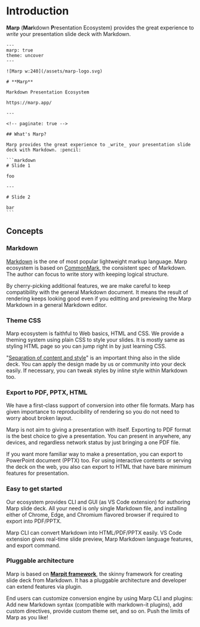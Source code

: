 # Introduction

**Marp** (**Mar**kdown **P**resentation Ecosystem) provides the great experience to _write_ your presentation slide deck with Markdown.

````markdown:marp
---
marp: true
theme: uncover
---

![Marp w:240](/assets/marp-logo.svg)

# **Marp**

Markdown Presentation Ecosystem

https://marp.app/

---

<!-- paginate: true -->

## What's Marp?

Marp provides the great experience to _write_ your presentation slide deck with Markdown. :pencil:

```markdown
# Slide 1

foo

---

# Slide 2

bar
```
````

## Concepts

### Markdown

[Markdown] is the one of most popular lightweight markup language. Marp ecosystem is based on [CommonMark], the consistent spec of Markdown. The author can focus to write story with keeping logical structure.

[markdown]: https://en.wikipedia.org/wiki/Markdown
[commonmark]: https://commonmark.org/

By cherry-picking additional features, we are make careful to keep compatibility with the general Markdown document. It means the result of rendering keeps looking good even if you editting and previewing the Marp Markdown in a general Markdown editor.

### Theme CSS

Marp ecosystem is faithful to Web basics, HTML and CSS. We provide a theming system using plain CSS to style your slides. It is mostly same as styling HTML page so you can jump right in by just learning CSS.

"[Separation of content and style](https://en.wikipedia.org/wiki/Separation_of_content_and_presentation)" is an important thing also in the slide deck. You can apply the design made by us or community into your deck easily. If necessary, you can tweak styles by inline style within Markdown too.

### Export to PDF, PPTX, HTML

We have a first-class support of conversion into other file formats. Marp has given importance to reproducibility of rendering so you do not need to worry about broken layout.

Marp is not aim to giving a presentation with itself. Exporting to PDF format is the best choice to give a presentation. You can present in anywhere, any devices, and regardless network status by just bringing a one PDF file.

If you want more familiar way to make a presentation, you can export to PowerPoint document (PPTX) too. For using interactive contents or serving the deck on the web, you also can export to HTML that have bare minimum features for presentation.

### Easy to get started

Our ecosystem provides CLI and GUI (as VS Code extension) for authoring Marp slide deck. All your need is only single Markdown file, and installing either of Chrome, Edge, and Chromium flavored browser if required to export into PDF/PPTX.

Marp CLI can convert Markdown into HTML/PDF/PPTX easily. VS Code extension gives real-time slide preview, Marp Markdown language features, and export command.

### Pluggable architecture

Marp is based on **[Marpit framework]**, the skinny framework for creating slide deck from Markdown. It has a pluggable architecture and developer can extend features via plugin.

End users can customize conversion engine by using Marp CLI and plugins: Add new Markdown syntax (compatible with markdown-it plugins), add custom directives, provide custom theme set, and so on. Push the limits of Marp as you like!

[marpit framework]: https://marpit.marp.app

